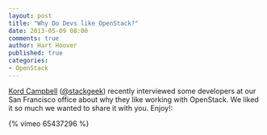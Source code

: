 ```yaml
---
layout: post
title: "Why Do Devs like OpenStack?"
date: 2013-05-09 08:00
comments: true
author: Hart Hoover
published: true
categories: 
- OpenStack
---
```

[Kord Campbell](http://www.stackgeek.com/) ([@stackgeek](http://twitter.com/stackgeek)) recently interviewed some developers at our San Francisco office about why they like working with OpenStack. We liked it so much we wanted to share it with you. Enjoy!<!-- more -->:

{% vimeo 65437296 %}
